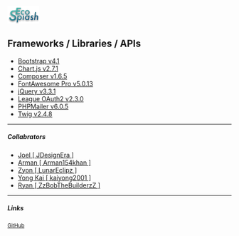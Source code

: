 <img src="assets/img/logo/ecosplash_colored.png" />

Frameworks / Libraries / APIs
------
* [Bootstrap v4.1](https://getbootstrap.com/)
* [Chart.js v2.7.1](https://www.chartjs.org/)
* [Composer v1.6.5](https://getcomposer.org/)
* [FontAwesome Pro v5.0.13](https://fontawesome.com/)
* [jQuery v3.3.1](https://jquery.com/)
* [League OAuth2 v2.3.0](https://github.com/thephpleague/oauth2-client)
* [PHPMailer v6.0.5](https://github.com/PHPMailer/PHPMailer)
* [Twig v2.4.8](https://twig.symfony.com/)

------
##### Collabrators
* [Joel [ JDesignEra ]](https://github.com/JDesignEra)
* [Arman [ Arman154khan ]](https://github.com/Arman154khan)
* [Zyon [ LunarEclipz ]](https://github.com/LunarEclipz)
* [Yong Kai [ kaiyong2001 ]](https://github.com/kaiyong2001)
* [Ryan [ ZzBobTheBuilderzZ ]](https://github.com/ZzBobTheBuilderzZ)

------
##### Links
<sup><a href="https://github.com/JDesignEra/ecosplash">GitHub</a></sup>